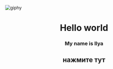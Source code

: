 ![giphy](https://github.com/ilyhasis1/luffi-one/assets/108222119/edc17079-d0b8-420e-8461-1467f20070c0)

<div align="center">
  <h1>Hello world</h1>
  <h3>My name is Ilya</h3>
  <h2 align="rings" styles="red">нажмите тут</h2>
</div>
